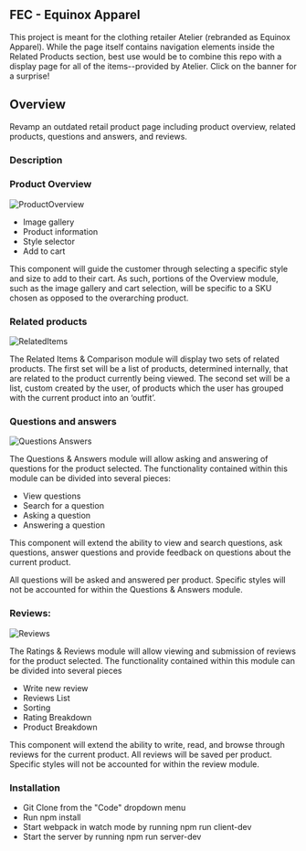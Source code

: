 ## FEC - Equinox Apparel 
This project is meant for the clothing retailer Atelier (rebranded as Equinox Apparel). While the page itself contains navigation elements inside the Related Products section, best use would be to combine this repo with a display page for all of the items--provided by Atelier. Click on the banner for a surprise!

## Overview
Revamp an outdated retail product page including product overview, related products, questions and answers, and reviews.

### Description
### Product Overview

![ProductOverview](https://user-images.githubusercontent.com/108377805/231079145-24e0c7e5-0dc7-4ada-a6f7-848805bfe698.png)

* Image gallery
* Product information
* Style selector
* Add to cart

This component will guide the customer through selecting a specific style and size to add to their cart. As such, portions of the Overview module, such as the image gallery and cart selection, will be specific to a SKU chosen as opposed to the overarching product.

### Related products

![RelatedItems](https://user-images.githubusercontent.com/108377805/231079189-0e0ca9fb-283b-422a-9086-1033edaaf8bb.png)


The Related Items & Comparison module will display two sets of related products.  The first set will be a list of products, determined internally, that are related to the product currently being viewed.  The second set will be a list, custom created by the user, of products which the user has grouped with the current product into an ‘outfit’.

### Questions and answers

![Questions Answers](https://user-images.githubusercontent.com/108377805/231079210-895f6ce0-c682-4044-9792-639bf1dbe5f1.png)


The Questions & Answers module will allow asking and answering of questions for the product selected.  The functionality contained within this module can be divided into several pieces:

* View questions
* Search for a question
* Asking a question
* Answering a question

This component will extend the ability to view and search questions, ask questions, answer questions and provide feedback on questions about the current product.

All questions will be asked and answered per product.  Specific styles will not be accounted for within the Questions & Answers module.

### Reviews:

![Reviews](https://user-images.githubusercontent.com/108377805/231079237-a4d3139e-cd54-4f20-afd5-21a4cfbb7787.png)

The Ratings & Reviews module will allow viewing and submission of reviews for the product selected.  The functionality contained within this module can be divided into several pieces

* Write new review
* Reviews List
* Sorting
* Rating Breakdown
* Product Breakdown

This component will extend the ability to write, read, and browse through reviews for the current product.
All reviews will be saved per product.  Specific styles will not be accounted for within the review module.

### Installation

* Git Clone from the "Code" dropdown menu
* Run npm install
* Start webpack in watch mode by running npm run client-dev
* Start the server by running npm run server-dev
